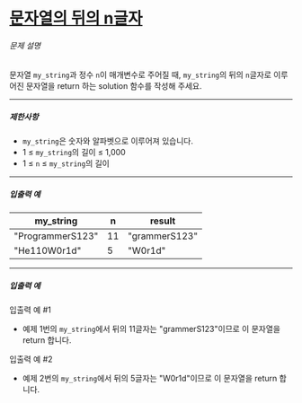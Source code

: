 # [문자열의 뒤의 n글자](https://school.programmers.co.kr/learn/courses/30/lessons/181910)


###### 문제 설명


문자열 `my_string`과 정수 `n`이 매개변수로 주어질 때, `my_string`의 뒤의 `n`글자로 이루어진 문자열을 return 하는 solution 함수를 작성해 주세요.




---


##### 제한사항


* `my_string`은 숫자와 알파벳으로 이루어져 있습니다.
* 1 ≤ `my_string`의 길이 ≤ 1,000
* 1 ≤ `n` ≤ `my_string`의 길이




---


##### 입출력 예




| my\_string | n | result |
| --- | --- | --- |
| "ProgrammerS123" | 11 | "grammerS123" |
| "He110W0r1d" | 5 | "W0r1d" |




---


##### 입출력 예


입출력 예 \#1


* 예제 1번의 `my_string`에서 뒤의 11글자는 "grammerS123"이므로 이 문자열을 return 합니다.


입출력 예 \#2


* 예제 2번의 `my_string`에서 뒤의 5글자는 "W0r1d"이므로 이 문자열을 return 합니다.



